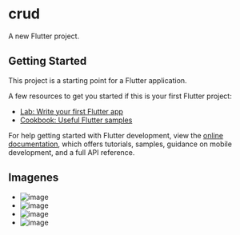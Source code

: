# crud

A new Flutter project.

## Getting Started

This project is a starting point for a Flutter application.

A few resources to get you started if this is your first Flutter project:

- [Lab: Write your first Flutter app](https://docs.flutter.dev/get-started/codelab)
- [Cookbook: Useful Flutter samples](https://docs.flutter.dev/cookbook)

For help getting started with Flutter development, view the
[online documentation](https://docs.flutter.dev/), which offers tutorials,
samples, guidance on mobile development, and a full API reference.
## Imagenes
- ![image](https://github.com/EFMMelendez/Act3-Ulll/assets/143548291/a7cfcba2-3ea0-4d9f-b710-efd7a7946cbb)
- ![image](https://github.com/EFMMelendez/Act3-Ulll/assets/143548291/5ae2f8c6-14c8-4f35-8360-df45410b4387)
- ![image](https://github.com/EFMMelendez/Act3-Ulll/assets/143548291/f28c31a1-ae58-4f74-b760-7b68ebbfabc9)
- ![image](https://github.com/EFMMelendez/Act3-Ulll/assets/143548291/1fad29e5-c592-45ca-9900-0f5bf68e151d)



